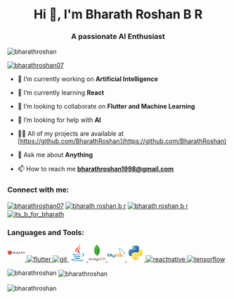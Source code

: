 <h1 align="center">Hi 👋, I'm Bharath Roshan B R</h1>
<h3 align="center">A passionate AI Enthusiast</h3>

<p align="left"> <img src="https://komarev.com/ghpvc/?username=bharathroshan&label=Profile%20views&color=0e75b6&style=flat" alt="bharathroshan" /> </p>

<p align="left"> <a href="https://twitter.com/bharathroshan07" target="blank"><img src="https://img.shields.io/twitter/follow/bharathroshan07?logo=twitter&style=for-the-badge" alt="bharathroshan07" /></a> </p>

- 🔭 I’m currently working on **Artificial Intelligence**

- 🌱 I’m currently learning **React**

- 👯 I’m looking to collaborate on **Flutter and Machine Learning**

- 🤝 I’m looking for help with **AI**

- 👨‍💻 All of my projects are available at [https://github.com/BharathRoshan](https://github.com/BharathRoshan)

- 💬 Ask me about **Anything**

- 📫 How to reach me **bharathroshan1998@gmail.com**

<h3 align="left">Connect with me:</h3>
<p align="left">
<a href="https://twitter.com/bharathroshan07" target="blank"><img align="center" src="https://cdn.jsdelivr.net/npm/simple-icons@3.0.1/icons/twitter.svg" alt="bharathroshan07" height="30" width="40" /></a>
<a href="https://linkedin.com/in/bharath roshan b r" target="blank"><img align="center" src="https://cdn.jsdelivr.net/npm/simple-icons@3.0.1/icons/linkedin.svg" alt="bharath roshan b r" height="30" width="40" /></a>
<a href="https://kaggle.com/bharath roshan b r" target="blank"><img align="center" src="https://cdn.jsdelivr.net/npm/simple-icons@3.0.1/icons/kaggle.svg" alt="bharath roshan b r" height="30" width="40" /></a>
<a href="https://instagram.com/its_b_for_bharath" target="blank"><img align="center" src="https://cdn.jsdelivr.net/npm/simple-icons@3.0.1/icons/instagram.svg" alt="its_b_for_bharath" height="30" width="40" /></a>
</p>

<h3 align="left">Languages and Tools:</h3>
<p align="left"> <a href="https://angular.io" target="_blank"> <img src="https://raw.githubusercontent.com/devicons/devicon/master/icons/angularjs/angularjs-original-wordmark.svg" alt="angularjs" width="40" height="40"/> </a> <a href="https://flutter.dev" target="_blank"> <img src="https://www.vectorlogo.zone/logos/flutterio/flutterio-icon.svg" alt="flutter" width="40" height="40"/> </a> <a href="https://git-scm.com/" target="_blank"> <img src="https://www.vectorlogo.zone/logos/git-scm/git-scm-icon.svg" alt="git" width="40" height="40"/> </a> <a href="https://www.java.com" target="_blank"> <img src="https://raw.githubusercontent.com/devicons/devicon/master/icons/java/java-original.svg" alt="java" width="40" height="40"/> </a> <a href="https://www.mongodb.com/" target="_blank"> <img src="https://raw.githubusercontent.com/devicons/devicon/master/icons/mongodb/mongodb-original-wordmark.svg" alt="mongodb" width="40" height="40"/> </a> <a href="https://www.mysql.com/" target="_blank"> <img src="https://raw.githubusercontent.com/devicons/devicon/master/icons/mysql/mysql-original-wordmark.svg" alt="mysql" width="40" height="40"/> </a> <a href="https://www.python.org" target="_blank"> <img src="https://raw.githubusercontent.com/devicons/devicon/master/icons/python/python-original.svg" alt="python" width="40" height="40"/> </a> <a href="https://reactnative.dev/" target="_blank"> <img src="https://reactnative.dev/img/header_logo.svg" alt="reactnative" width="40" height="40"/> </a> <a href="https://www.tensorflow.org" target="_blank"> <img src="https://www.vectorlogo.zone/logos/tensorflow/tensorflow-icon.svg" alt="tensorflow" width="40" height="40"/> </a> </p>

<p><img align="left" src="https://github-readme-stats.vercel.app/api/top-langs?username=bharathroshan&show_icons=true&locale=en&layout=compact" alt="bharathroshan" /></p>

<p>&nbsp;<img align="center" src="https://github-readme-stats.vercel.app/api?username=bharathroshan&show_icons=true&locale=en" alt="bharathroshan" /></p>

<p><img align="center" src="https://github-readme-streak-stats.herokuapp.com/?user=bharathroshan&" alt="bharathroshan" /></p>
